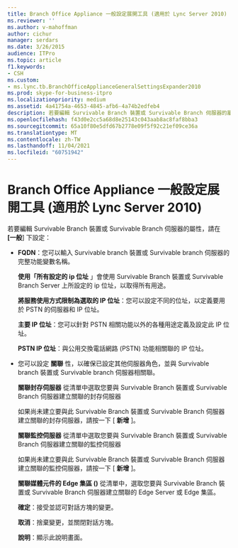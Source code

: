 ```yaml
---
title: Branch Office Appliance 一般設定展開工具 (適用於 Lync Server 2010)
ms.reviewer: ''
ms.author: v-mahoffman
author: cichur
manager: serdars
ms.date: 3/26/2015
audience: ITPro
ms.topic: article
f1.keywords:
- CSH
ms.custom:
- ms.lync.tb.BranchOfficeApplianceGeneralSettingsExpander2010
ms.prod: skype-for-business-itpro
ms.localizationpriority: medium
ms.assetid: 4a41754a-4653-4845-afb6-4a74b2edfeb4
description: 若要編輯 Survivable Branch 裝置或 Survivable Branch 伺服器的屬性，請在 [一般] 下設定：
ms.openlocfilehash: f43d0e2cc5a68d8e25143c043aab8ac8faf8bba3
ms.sourcegitcommit: 65a10f80e5dfd67b2778e09f5f92c21ef09ce36a
ms.translationtype: MT
ms.contentlocale: zh-TW
ms.lasthandoff: 11/04/2021
ms.locfileid: "60751942"
---
```

# <a name="branch-office-appliance-general-settings-expander-for-lync-server-2010"></a>Branch Office Appliance 一般設定展開工具 (適用於 Lync Server 2010)
 
若要編輯 Survivable Branch 裝置或 Survivable Branch 伺服器的屬性，請在 **[一般**] 下設定：
  
- **FQDN**：您可以輸入 Survivable branch 裝置或 Survivable branch 伺服器的完整功能變數名稱。
    
    **使用「所有設定的 ip 位址** 」會使用 Survivable Branch 裝置或 Survivable Branch Server 上所設定的 ip 位址，以取得所有用途。
    
    **將服務使用方式限制為選取的 IP 位址**：您可以設定不同的位址，以定義要用於 PSTN 的伺服器和 IP 位址。
    
    **主要 IP 位址**：您可以針對 PSTN 相關功能以外的各種用途定義及設定此 IP 位址。
    
    **PSTN IP 位址**：與公用交換電話網路 (PSTN) 功能相關聯的 IP 位址。
    
- 您可以設定 **關聯** 性，以確保已設定其他伺服器角色，並與 Survivable branch 裝置或 Survivable branch 伺服器相關聯。
    
    **關聯封存伺服器** 從清單中選取您要與 Survivable Branch 裝置或 Survivable Branch 伺服器建立關聯的封存伺服器
    
    如果尚未建立要與此 Survivable Branch 裝置或 Survivable Branch 伺服器建立關聯的封存伺服器，請按一下 [ **新增** ]。
    
    **關聯監控伺服器** 從清單中選取您要與 Survivable Branch 裝置或 Survivable Branch 伺服器建立關聯的監控伺服器
    
    如果尚未建立要與此 Survivable Branch 裝置或 Survivable Branch 伺服器建立關聯的監控伺服器，請按一下 [ **新增** ]。
    
    **關聯媒體元件的 Edge 集區 ()** 從清單中，選取您要與 Survivable Branch 裝置或 Survivable Branch 伺服器建立關聯的 Edge Server 或 Edge 集區。
    
  **確定**：接受並認可對話方塊的變更。
  
  **取消**：捨棄變更，並關閉對話方塊。
  
  **說明**：顯示此說明畫面。
  

